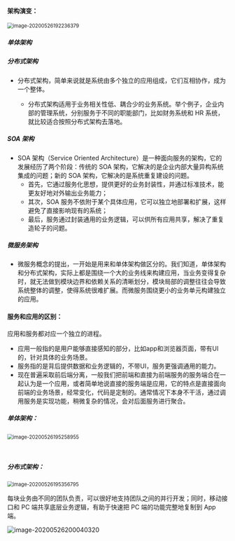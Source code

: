 #### 架构演变：

<img src="C:\Users\ninggyang\AppData\Roaming\Typora\typora-user-images\image-20200526192236379.png" alt="image-20200526192236379" style="zoom: 80%;" />



##### 单体架构



##### 分布式架构

* 分布式架构，简单来说就是系统由多个独立的应用组成，它们互相协作，成为一个整体。

  * 分布式架构适用于业务相关性低、耦合少的业务系统。举个例子，企业内部的管理系统，分别服务于不同的职能部门，比如财务系统和 HR 系统，就比较适合按照分布式架构去落地。

  

##### SOA 架构

* SOA 架构（Service Oriented Architecture）是一种面向服务的架构，它的发展经历了两个阶段：传统的 SOA 架构，它解决的是企业内部大量异构系统集成的问题；新的 SOA 架构，它解决的是系统重复建设的问题。
  * 首先，它通过服务化思想，提供更好的业务封装性，并通过标准技术，能更友好地对外输出业务能力；
  * 其次，SOA 服务不依附于某个具体应用，它可以独立地部署和扩展，这样避免了直接影响现有的系统；
  * 最后，服务通过封装通用的业务逻辑，可以供所有应用共享，解决了重复造轮子的问题。

##### 微服务架构

* 微服务概念的提出，一开始是用来和单体架构做区分的。我们知道，单体架构和分布式架构，实际上都是围绕一个大的业务线来构建应用，当业务变得复杂时，就无法做到模块边界和依赖关系的清晰划分，模块局部的调整往往会导致系统整体的调整，使得系统很难扩展。而微服务围绕更小的业务单元构建独立的应用。

#### 服务和应用的区别：

 应用和服务都对应一个独立的进程。

* 应用一般指的是用户能够直接感知的部分，比如app和浏览器页面，带有UI的，针对具体的业务场景。
* 服务指的是背后提供数据和业务逻辑的，不带UI，服务更强调通用的能力。
* 现在普遍采取前后端分离，一般我们把前端和直接为前端服务的服务端合在一起认为是一个应用，或者简单地说直接的服务端是应用，它的特点是直接面向前端的业务场景，经常变化，代码是定制的。通常情况下本身不干活，通过调用服务是实现功能，稍微复杂的情况，会对后面服务进行聚合。



##### 单体架构：

​										<img src="C:\Users\ninggyang\AppData\Roaming\Typora\typora-user-images\image-20200526195258955.png" alt="image-20200526195258955" style="zoom:80%;" />

​		

##### 分布式架构：

<img src="C:\Users\ninggyang\AppData\Roaming\Typora\typora-user-images\image-20200526195356795.png" alt="image-20200526195356795" style="zoom:80%;" />

每块业务由不同的团队负责，可以很好地支持团队之间的并行开发；同时，移动接口和 PC 端共享底层业务逻辑，有助于快速把 PC 端的功能完整地复制到 App 端。



![image-20200526200040320](C:\Users\ninggyang\AppData\Roaming\Typora\typora-user-images\image-20200526200040320.png)
